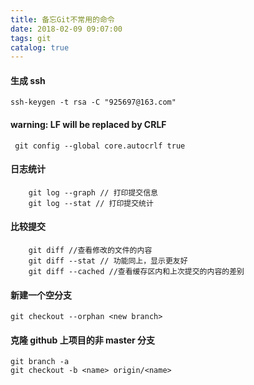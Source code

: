 ```yaml
---
title: 备忘Git不常用的命令
date: 2018-02-09 09:07:00
tags: git
catalog: true
---
```


#### 生成 ssh

```
ssh-keygen -t rsa -C "925697@163.com"
```

#### warning: LF will be replaced by CRLF

```
 git config --global core.autocrlf true
```

#### 日志统计

```
    git log --graph // 打印提交信息
    git log --stat // 打印提交统计
```

#### 比较提交

```
    git diff //查看修改的文件的内容
    git diff --stat // 功能同上，显示更友好
    git diff --cached //查看缓存区内和上次提交的内容的差别
```

#### 新建一个空分支

```
git checkout --orphan <new branch>
```

#### 克隆 github 上项目的非 master 分支

```
git branch -a
git checkout -b <name> origin/<name>
```
